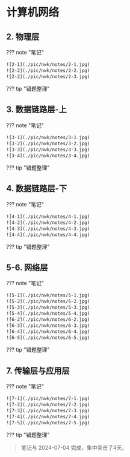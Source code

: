 # 计算机网络

<!---

## 1. 绪论

??? note "笔记"

    ![1-1](./pic/nwk/notes/1-1.jpg)

??? tip "错题整理"

--->

## 2. 物理层

??? note "笔记"

    ![2-1](./pic/nwk/notes/2-1.jpg)
    ![2-2](./pic/nwk/notes/2-2.jpg)
    ![2-2](./pic/nwk/notes/2-3.jpg)

??? tip "错题整理"

## 3. 数据链路层-上

??? note "笔记"

    ![3-1](./pic/nwk/notes/3-1.jpg)
    ![3-2](./pic/nwk/notes/3-2.jpg)
    ![3-3](./pic/nwk/notes/3-3.jpg)
    ![3-4](./pic/nwk/notes/3-4.jpg)

??? tip "错题整理"

## 4. 数据链路层-下

??? note "笔记"

    ![4-1](./pic/nwk/notes/4-1.jpg)
    ![4-2](./pic/nwk/notes/4-2.jpg)
    ![4-3](./pic/nwk/notes/4-3.jpg)
    ![4-4](./pic/nwk/notes/4-4.jpg)

??? tip "错题整理"

## 5-6. 网络层

??? note "笔记"

    ![5-1](./pic/nwk/notes/5-1.jpg)
    ![5-2](./pic/nwk/notes/5-2.jpg)
    ![5-3](./pic/nwk/notes/5-3.jpg)
    ![5-4](./pic/nwk/notes/5-4.jpg)
    ![6-2](./pic/nwk/notes/6-2.jpg)
    ![6-3](./pic/nwk/notes/6-3.jpg)
    ![6-4](./pic/nwk/notes/6-4.jpg)
    ![6-5](./pic/nwk/notes/6-5.jpg)

??? tip "错题整理"

## 7. 传输层与应用层

??? note "笔记"

    ![7-1](./pic/nwk/notes/7-1.jpg)
    ![7-2](./pic/nwk/notes/7-2.jpg)
    ![7-3](./pic/nwk/notes/7-3.jpg)
    ![7-4](./pic/nwk/notes/7-4.jpg)
    ![7-5](./pic/nwk/notes/7-5.jpg)

??? tip "错题整理"


> 笔记与 2024-07-04 完成，集中突击了4天。
